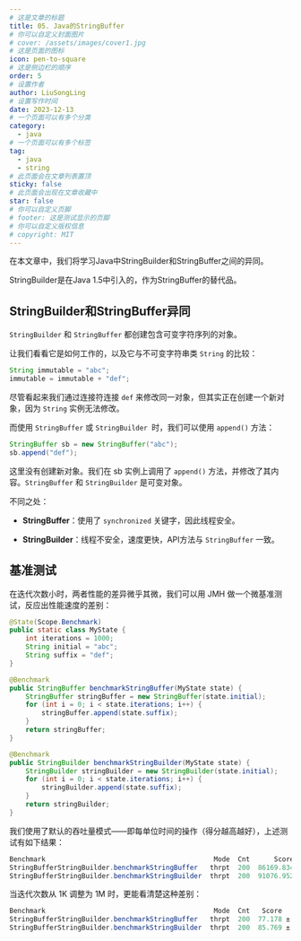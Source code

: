 ```yaml
---
# 这是文章的标题
title: 05. Java的StringBuffer
# 你可以自定义封面图片
# cover: /assets/images/cover1.jpg
# 这是页面的图标
icon: pen-to-square
# 这是侧边栏的顺序
order: 5
# 设置作者
author: LiuSongLing
# 设置写作时间
date: 2023-12-13
# 一个页面可以有多个分类
category:
  - java
# 一个页面可以有多个标签
tag:
  - java
  - string
# 此页面会在文章列表置顶
sticky: false
# 此页面会出现在文章收藏中
star: false
# 你可以自定义页脚
# footer: 这是测试显示的页脚
# 你可以自定义版权信息
# copyright: MIT
---
```


在本文章中，我们将学习Java中StringBuilder和StringBuffer之间的异同。

StringBuilder是在Java 1.5中引入的，作为StringBuffer的替代品。

<!-- more -->

## StringBuilder和StringBuffer异同

`StringBuilder` 和 `StringBuffer` 都创建包含可变字符序列的对象。

让我们看看它是如何工作的，以及它与不可变字符串类 `String` 的比较：

```java
String immutable = "abc";
immutable = immutable + "def";
```
尽管看起来我们通过连接符连接 `def` 来修改同一对象，但其实正在创建一个新对象，因为 `String` 实例无法修改。

而使用 `StringBuffer` 或 `StringBuilder `时，我们可以使用 `append()` 方法：
```java
StringBuffer sb = new StringBuffer("abc");
sb.append("def");
```

这里没有创建新对象。我们在 sb 实例上调用了 `append()` 方法，并修改了其内容。`StringBuffer` 和 `StringBuilder` 是可变对象。

不同之处：

- **StringBuffer**：使用了 `synchronized` 关键字，因此线程安全。

- **StringBuilder**：线程不安全，速度更快，API方法与 `StringBuffer` 一致。

## 基准测试

在迭代次数小时，两者性能的差异微乎其微，我们可以用 JMH 做一个微基准测试，反应出性能速度的差别：

```java
@State(Scope.Benchmark)
public static class MyState {
    int iterations = 1000;
    String initial = "abc";
    String suffix = "def";
}

@Benchmark
public StringBuffer benchmarkStringBuffer(MyState state) {
    StringBuffer stringBuffer = new StringBuffer(state.initial);
    for (int i = 0; i < state.iterations; i++) {
        stringBuffer.append(state.suffix);
    }
    return stringBuffer;
}

@Benchmark
public StringBuilder benchmarkStringBuilder(MyState state) {
    StringBuilder stringBuilder = new StringBuilder(state.initial);
    for (int i = 0; i < state.iterations; i++) {
        stringBuilder.append(state.suffix);
    }
    return stringBuilder;
}
```

我们使用了默认的吞吐量模式——即每单位时间的操作（得分越高越好），上述测试有如下结果：
```java
Benchmark                                          Mode  Cnt      Score      Error  Units
StringBufferStringBuilder.benchmarkStringBuffer   thrpt  200  86169.834 ±  972.477  ops/s
StringBufferStringBuilder.benchmarkStringBuilder  thrpt  200  91076.952 ± 2818.028  ops/s
```

当迭代次数从 1K 调整为 1M 时，更能看清楚这种差别：
```java
Benchmark                                          Mode  Cnt   Score   Error  Units
StringBufferStringBuilder.benchmarkStringBuffer   thrpt  200  77.178 ± 0.898  ops/s
StringBufferStringBuilder.benchmarkStringBuilder  thrpt  200  85.769 ± 1.966  ops/s
```

